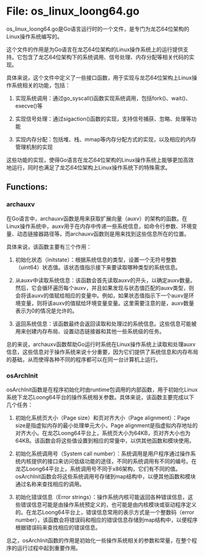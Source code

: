 # File: os_linux_loong64.go

os_linux_loong64.go是Go语言运行时的一个文件，是专门为龙芯64位架构的Linux操作系统编写的。

这个文件的作用是为Go语言在龙芯64位架构的Linux操作系统上的运行提供支持。它包含了龙芯64位架构下的系统调用、信号处理、内存分配等相关代码的实现。

具体来说，这个文件中定义了一些接口函数，用于实现与龙芯64位架构上Linux操作系统相关的功能，包括：

1. 实现系统调用：通过go_syscall()函数实现系统调用，包括fork()、wait()、execve()等

2. 实现信号处理：通过sigaction()函数的实现，支持信号捕获、忽略、处理等功能

3. 实现内存分配：包括堆、栈、mmap等内存分配方式的实现，以及相应的内存管理机制的实现

这些功能的实现，使得Go语言在龙芯64位架构的Linux操作系统上能够更加高效地运行，同时也满足了龙芯64位架构上Linux操作系统下的特殊需求。

## Functions:

### archauxv

在Go语言中，archauxv函数是用来获取扩展向量（auxv）的架构的函数。在Linux操作系统中，auxv用于在内存中传递一些系统信息，如命令行参数、环境变量、动态链接器路径等。而archauxv函数则是用来找到这些信息所在的位置。

具体来说，该函数主要有三个作用：

1. 初始化状态（initstate）：根据系统信息的类型，设置一个无符号整数（uint64）状态值。该状态值指示接下来要读取哪种类型的系统信息。

2. 从auxv中读取系统信息：该函数会首先读取auxv的开头，以确定auxv数量。然后，它会循环遍历每个auxv，并且如果发现与状态值匹配的auxv类型，则会将该auxv的值赋给相应的变量中。例如，如果状态值指示下一个auxv是环境变量，则将该auxv的值赋给环境变量变量。这里需要注意的是，auxv数量表示为0的情况是允许的。

3. 返回系统信息：该函数最终会返回读取和处理过的系统信息。这些信息可能被用来创建内存布局、设置动态链接器和其他一些系统级的任务。

总的来说，archauxv函数帮助Go运行时系统在Linux操作系统上读取和处理auxv信息，这些信息对于操作系统来说十分重要，因为它们提供了系统信息和内存布局的基础，从而使得各种不同的程序都可以在同一台计算机上运行。



### osArchInit

osArchInit函数是在程序初始化时由runtime包调用的内部函数，用于初始化Linux系统下龙芯Loong64平台的操作系统相关参数。具体来说，该函数主要完成以下几个任务：

1. 初始化系统页大小（Page size）和页对齐大小（Page alignment）：Page size是指虚拟内存的最小处理单元大小，Page alignment是指虚拟内存地址的对齐大小。在龙芯Loong64平台上，系统页大小为64KB，页对齐大小也为64KB。该函数会将这些值设置到相应的常量中，以供其他函数和模块使用。

2. 初始化系统调用号（System call number）：系统调用是用户程序通过操作系统内核提供的接口来访问低级功能的途径，不同的系统调用有不同的编号。在龙芯Loong64平台上，系统调用号不同于x86架构，它们有不同的值。osArchInit函数会将这些系统调用号存储到map结构中，以便其他函数和模块通过名称来查找相应的调用。

3. 初始化错误信息（Error strings）：操作系统内核可能返回各种错误信息，这些错误信息可能是由操作系统预定义的，也可能是由内核模块或驱动程序定义的。在龙芯Loong64平台上，错误信息常用的表示方式是一个整数码（error number），该函数会将错误码和相应的错误信息存储到map结构中，以便程序根据错误码来查找相应的错误信息。

总之，osArchInit函数的作用是初始化一些操作系统相关的参数和常量，在整个程序的运行过程中起到重要作用。



